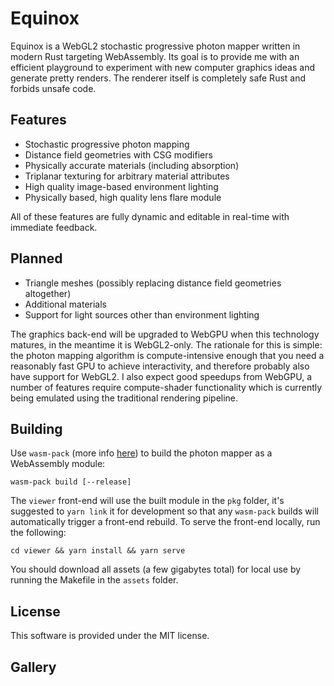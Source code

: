 # Equinox

Equinox is a WebGL2 stochastic progressive photon mapper written in modern Rust targeting WebAssembly. Its goal is to provide me with an efficient playground to experiment with new computer graphics ideas and generate pretty renders. The renderer itself is completely safe Rust and forbids unsafe code.

## Features

- Stochastic progressive photon mapping
- Distance field geometries with CSG modifiers
- Physically accurate materials (including absorption)
- Triplanar texturing for arbitrary material attributes
- High quality image-based environment lighting
- Physically based, high quality lens flare module

All of these features are fully dynamic and editable in real-time with immediate feedback.

## Planned

 - Triangle meshes (possibly replacing distance field geometries altogether)
 - Additional materials
 - Support for light sources other than environment lighting

The graphics back-end will be upgraded to WebGPU when this technology matures, in the meantime it is WebGL2-only. The rationale for this is simple: the photon mapping algorithm is compute-intensive enough that you need a reasonably fast GPU to achieve interactivity, and therefore probably also have support for WebGL2. I also expect good speedups from WebGPU, a number of features require compute-shader functionality which is currently being emulated using the traditional rendering pipeline.

## Building

Use `wasm-pack` (more info [here](https://github.com/rustwasm/wasm-pack)) to build the photon mapper as a WebAssembly module:

    wasm-pack build [--release]

The `viewer` front-end will use the built module in the `pkg` folder, it's suggested to `yarn link` it for development so that any `wasm-pack` builds will automatically trigger a front-end rebuild. To serve the front-end locally, run the following:

    cd viewer && yarn install && yarn serve

You should download all assets (a few gigabytes total) for local use by running the Makefile in the `assets` folder.

## License

This software is provided under the MIT license.

## Gallery
